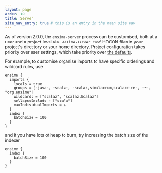 ```yaml
---
layout: page
order: 10
title: Server
site_nav_entry: true # this is an entry in the main site nav
---
```


As of version 2.0.0, the `ensime-server` process can be customised, both at a user and a project level via `.ensime-server.conf` HOCON files in your project's directory or your home directory. Project configuration takes priority over user settings, which take priority over [the defaults](https://github.com/ensime/ensime-server/blob/2.0/core/src/main/resources/application.conf).

For example, to customise organise imports to have specific orderings and wildcard rules, use

```
ensime {
  imports {
    locals = true
    groups = ["java", "scala", "scalaz,simulacrum,stalactite", "*", "org.ensime"]
    wildcards = ["scalaz", "scalaz.Scalaz"]
    collapseExclude = ["scala"]
    maxIndividualImports = 4
  }
  index {
    batchSize = 100
  }
}
```

and if you have lots of heap to burn, try increasing the batch size of the indexer

```
ensime {
  index {
    batchSize = 100
  }
}
```
